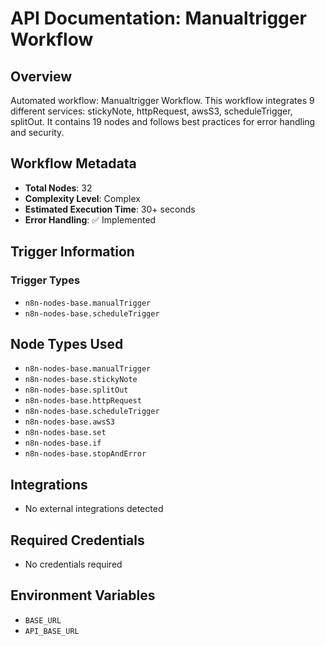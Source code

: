 # API Documentation: Manualtrigger Workflow

## Overview
Automated workflow: Manualtrigger Workflow. This workflow integrates 9 different services: stickyNote, httpRequest, awsS3, scheduleTrigger, splitOut. It contains 19 nodes and follows best practices for error handling and security.

## Workflow Metadata
- **Total Nodes**: 32
- **Complexity Level**: Complex
- **Estimated Execution Time**: 30+ seconds
- **Error Handling**: ✅ Implemented

## Trigger Information
### Trigger Types
- `n8n-nodes-base.manualTrigger`
- `n8n-nodes-base.scheduleTrigger`

## Node Types Used
- `n8n-nodes-base.manualTrigger`
- `n8n-nodes-base.stickyNote`
- `n8n-nodes-base.splitOut`
- `n8n-nodes-base.httpRequest`
- `n8n-nodes-base.scheduleTrigger`
- `n8n-nodes-base.awsS3`
- `n8n-nodes-base.set`
- `n8n-nodes-base.if`
- `n8n-nodes-base.stopAndError`

## Integrations
- No external integrations detected

## Required Credentials
- No credentials required

## Environment Variables
- `BASE_URL`
- `API_BASE_URL`
